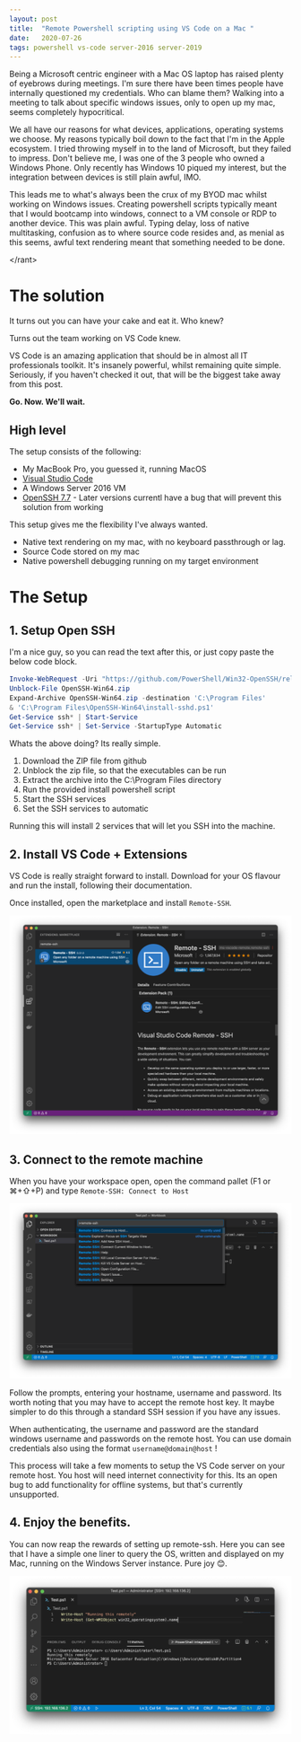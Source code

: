 ```yaml
---
layout: post
title:  "Remote Powershell scripting using VS Code on a Mac "
date:   2020-07-26
tags: powershell vs-code server-2016 server-2019
---
```


Being a Microsoft centric engineer with a Mac OS laptop has raised plenty of eyebrows during meetings. I'm sure there have been times people have internally questioned my credentials. Who can blame them? Walking into a meeting to talk about specific windows issues, only to open up my mac, seems completely hypocritical. 

We all have our reasons for what devices, applications, operating systems we choose. My reasons typically boil down to the fact that I'm in the Apple ecosystem. I tried throwing myself in to the land of Microsoft, but they failed to impress. Don't believe me, I was one of the 3 people who owned a Windows Phone. Only recently has Windows 10 piqued my interest, but the integration between devices is still plain awful, IMO.

This leads me to what's always been the crux of my BYOD mac whilst working on Windows issues. Creating powershell scripts typically meant that I would bootcamp into windows, connect to a VM console or RDP to another device. This was plain awful. Typing delay, loss of native multitasking, confusion as to where source code resides and, as menial as this seems, awful text rendering meant that something needed to be done.

&lt;/rant&gt;

# The solution
It turns out you can have your cake and eat it. Who knew?

Turns out the team working on VS Code knew. 

VS Code is an amazing application that should be in almost all IT professionals toolkit. It's insanely powerful, whilst remaining quite simple. Seriously, if you haven't checked it out, that will be the biggest take away from this post. 

__Go. Now. We'll wait.__

## High level

The setup consists of the following:

* My MacBook Pro, you guessed it, running MacOS
* [Visual Studio Code](https://code.visualstudio.com)
* A Windows Server 2016 VM
* [OpenSSH 7.7](https://github.com/PowerShell/Win32-OpenSSH/releases/tag/v7.7.2.0p1-Beta) - Later versions currentl have a bug that will prevent this solution from working

This setup gives me the flexibility I've always wanted.  
* Native text rendering on my mac, with no keyboard passthrough or lag. 
* Source Code stored on my mac
* Native powershell debugging running on my target environment

# The Setup

## 1. Setup Open SSH
I'm a nice guy, so you can read the text after this, or just copy paste the below code block.

```powershell
Invoke-WebRequest -Uri "https://github.com/PowerShell/Win32-OpenSSH/releases/download/v7.7.2.0p1-Beta/OpenSSH-Win64.zip" -OutFile OpenSSH-Win64.zip
Unblock-File OpenSSH-Win64.zip
Expand-Archive OpenSSH-Win64.zip -destination 'C:\Program Files'
& 'C:\Program Files\OpenSSH-Win64\install-sshd.ps1'
Get-Service ssh* | Start-Service
Get-Service ssh* | Set-Service -StartupType Automatic
```

Whats the above doing? Its really simple. 
1. Download the ZIP file from github
2. Unblock the zip file, so that the executables can be run
3. Extract the archive into the C:\Program Files directory
4. Run the provided install powershell script
5. Start the SSH services
6. Set the SSH services to automatic

Running this will install 2 services that will let you SSH into the machine.

## 2. Install VS Code + Extensions
VS Code is really straight forward to install. Download for your OS flavour and run the install, following their documentation.

Once installed, open the marketplace and install `Remote-SSH`.

![RemoteSSH](/assets/img/vscode-sshremote/VSCode.RemoteSSH.png)

## 3. Connect to the remote machine
When you have your workspace open, open the command pallet (F1 or ⌘+⇧+P) and type `Remote-SSH: Connect to Host`

![RemoteSSHConnecting](/assets/img/vscode-sshremote/VSCode.ConnectCmd.png)

Follow the prompts, entering your hostname, username and password. Its worth noting that you may have to accept the remote host key. It maybe simpler to do this through a standard SSH session if you have any issues.

When authenticating, the username and password are the standard windows username and passwords on the remote host. You can use domain credentials also using the format `username@domain@host` !

This process will take a few moments to setup the VS Code server on your remote host. You host will need internet connectivity for this. Its an open bug to add functionality for offline systems, but that's currently unsupported.

## 4. Enjoy the benefits.

You can now reap the rewards of setting up remote-ssh. Here you can see that I have a simple one liner to query the OS, written and displayed on my Mac, running on the Windows Server instance. Pure joy 😊.

![RemotelyDebugging](/assets/img/vscode-sshremote/VSCode.DebuggingRemotely.png)
